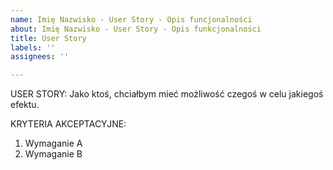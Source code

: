 ```yaml
---
name: Imię Nazwisko - User Story - Opis funcjonalności
about: Imię Nazwisko - User Story - Opis funkcjonalności
title: User Story
labels: ''
assignees: ''

---
```


USER STORY:
Jako ktoś, chciałbym mieć możliwość czegoś w celu jakiegoś efektu.

KRYTERIA AKCEPTACYJNE:

1. Wymaganie A
1. Wymaganie B
